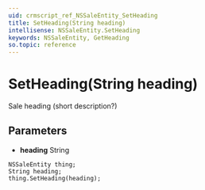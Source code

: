 ```yaml
---
uid: crmscript_ref_NSSaleEntity_SetHeading
title: SetHeading(String heading)
intellisense: NSSaleEntity.SetHeading
keywords: NSSaleEntity, GetHeading
so.topic: reference
---
```


# SetHeading(String heading)

Sale heading (short description?)

## Parameters

* **heading** String

```crmscript
NSSaleEntity thing;
String heading;
thing.SetHeading(heading);
```

